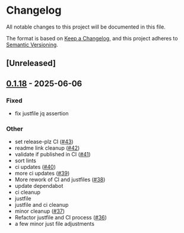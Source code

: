 # Changelog

All notable changes to this project will be documented in this file.

The format is based on [Keep a Changelog](https://keepachangelog.com/en/1.0.0/),
and this project adheres to [Semantic Versioning](https://semver.org/spec/v2.0.0.html).

## [Unreleased]

## [0.1.18](https://github.com/nyurik/automotive_diag/compare/v0.1.17...v0.1.18) - 2025-06-06

### Fixed

- fix justfile jq assertion

### Other

- set release-plz CI ([#43](https://github.com/nyurik/automotive_diag/pull/43))
- readme link cleanup ([#42](https://github.com/nyurik/automotive_diag/pull/42))
- validate if published in CI ([#41](https://github.com/nyurik/automotive_diag/pull/41))
- sort lints
- ci updates ([#40](https://github.com/nyurik/automotive_diag/pull/40))
- more ci updates ([#39](https://github.com/nyurik/automotive_diag/pull/39))
- More rework of CI and justfiles ([#38](https://github.com/nyurik/automotive_diag/pull/38))
- update dependabot
- ci cleanup
- justfile
- justfile and ci cleanup
- minor cleanup ([#37](https://github.com/nyurik/automotive_diag/pull/37))
- Refactor justfile and CI process ([#36](https://github.com/nyurik/automotive_diag/pull/36))
- a few minor just file adjustments
